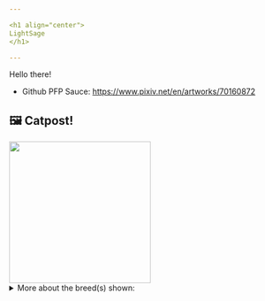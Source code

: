 ```yaml
---

<h1 align="center">
LightSage
</h1>

---
```


Hello there!


- Github PFP Sauce: https://www.pixiv.net/en/artworks/70160872


## 🖼️ Catpost!

<sub>
    <img src="https://cdn2.thecatapi.com/images/gXyHm7ozO.jpg" height="256">
</sub>


<details>
<summary>More about the breed(s) shown:</summary>

Breed: Norwegian Forest Cat

Description: The Norwegian Forest Cat is a sweet, loving cat. She appreciates praise and loves to interact with her parent. She makes a loving companion and bonds with her parents once she accepts them for her own. She is still a hunter at heart. She loves to chase toys as if they are real. She is territorial and patrols several times each day to make certain that all is fine.

Links:
<ul>
  <li>CFA http://cfa.org/Breeds/BreedsKthruR/NorwegianForestCat.aspx</li>
  <li>Wikipedia https://en.wikipedia.org/wiki/Norwegian_Forest_Cat</li>
</ul> 

</details>
